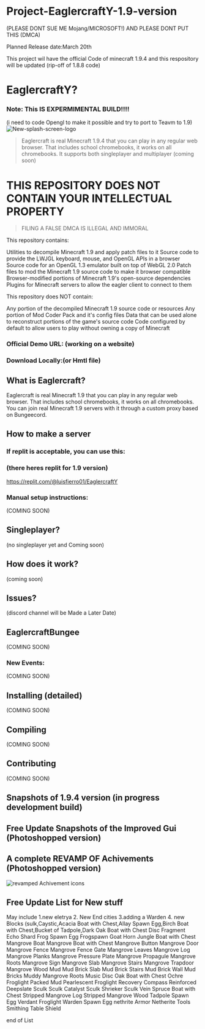 # Project-EaglercraftY-1.9-version
(PLEASE DONT SUE ME Mojang/MICROSOFT!)
AND PLEASE DONT PUT THIS (DMCA)

Planned Release date:March 20th

This project wil have the official Code of minecraft  1.9.4 and this respository will be updated
(rip-off of 1.8.8 code)
# EaglercraftY?

### Note: This IS EXPERMIMENTAL BUILD!!!!


(i need to code Opengl to make it possible and try to port to Teavm to 1.9)
![New-splash-screen-logo](https://user-images.githubusercontent.com/67106394/217300380-db244dec-d40d-49d9-b4bf-f1c7b8d7a075.png)
>Eaglercraft is real Minecraft 1.9.4 that you can play in any regular web browser. That includes school chromebooks, it works on all chromebooks. It supports both singleplayer and multiplayer (coming soon)

# THIS REPOSITORY DOES NOT CONTAIN YOUR INTELLECTUAL PROPERTY
>FILING A FALSE DMCA IS ILLEGAL AND IMMORAL

This repository contains:

Utilities to decompile Minecraft 1.9 and apply patch files to it
Source code to provide the LWJGL keyboard, mouse, and OpenGL APIs in a browser
Source code for an OpenGL 1.3 emulator built on top of WebGL 2.0
Patch files to mod the Minecraft 1.9 source code to make it browser compatible
Browser-modified portions of Minecraft 1.9's open-source dependencies
Plugins for Minecraft servers to allow the eagler client to connect to them


This repository does NOT contain:

Any portion of the decompiled Minecraft 1.9 source code or resources
Any portion of Mod Coder Pack and it's config files
Data that can be used alone to reconstruct portions of the game's source code
Code configured by default to allow users to play without owning a copy of Minecraft



### Official Demo URL: (working on a website)

### Download Locally:(or Hmtl file)

## What is Eaglercraft?

Eaglercraft is real Minecraft 1.9 that you can play in any regular web browser. That includes school chromebooks, it works on all chromebooks. You can join real Minecraft 1.9 servers with it through a custom proxy based on Bungeecord.

## How to make a server

### If replit is acceptable, you can use this:

### (there heres replit for 1.9 version)
https://replit.com/@luisfierro01/EaglercraftY

### Manual setup instructions:
(COMING SOON)


## Singleplayer?
(no singleplayer yet and Coming soon)


## How does it work?
(coming soon)



## Issues?
(discord  channel will be Made a Later Date)

## EaglercraftBungee
(COMING SOON)




### New Events:
(COMING SOON)


## Installing (detailed)
(COMING SOON)


## Compiling
(COMING SOON)



## Contributing
(COMING SOON)








## Snapshots of 1.9.4 version (in progress development build)













## Free Update Snapshots of the Improved Gui (Photoshopped version)







## A complete REVAMP OF Achivements (Photoshopped version)
![revamped Achivement icons](https://user-images.githubusercontent.com/67106394/217616598-947f0622-48ab-4906-aca8-5817767c1785.jpg)


















## Free Update List for New stuff
May include
1.new eletrya 
2. New End cities
3.adding a Warden
4. new Blocks (sulk,Caystic,Acacia Boat with Chest,Allay Spawn Egg,Birch Boat with Chest,Bucket of Tadpole,Dark Oak Boat with Chest
Disc Fragment
Echo Shard
Frog Spawn Egg
Frogspawn
Goat Horn
Jungle Boat with Chest
Mangrove Boat
Mangrove Boat with Chest
Mangrove Button
Mangrove Door
Mangrove Fence
Mangrove Fence Gate
Mangrove Leaves
Mangrove Log
Mangrove Planks
Mangrove Pressure Plate
Mangrove Propagule
Mangrove Roots
Mangrove Sign
Mangrove Slab
Mangrove Stairs
Mangrove Trapdoor
Mangrove Wood
Mud
Mud Brick Slab
Mud Brick Stairs
Mud Brick Wall
Mud Bricks
Muddy Mangrove Roots
Music Disc
Oak Boat with Chest
Ochre Froglight
Packed Mud
Pearlescent Froglight
Recovery Compass
Reinforced Deepslate
Sculk
Sculk Catalyst
Sculk Shrieker
Sculk Vein
Spruce Boat with Chest
Stripped Mangrove Log
Stripped Mangrove Wood
Tadpole Spawn Egg
Verdant Froglight
Warden Spawn Egg 
nethrite Armor
Netherite Tools
Smithing Table
Shield

end of List



